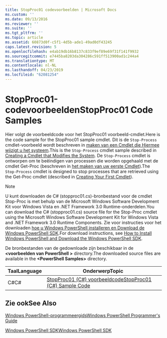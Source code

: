 ```yaml
---
title: StopProc01 codevoorbeelden | Microsoft Docs
ms.custom: ''
ms.date: 09/13/2016
ms.reviewer: ''
ms.suite: ''
ms.tgt_pltfrm: ''
ms.topic: article
ms.assetid: 60873d0f-c5f1-4d5b-ade1-49ad0df43245
caps.latest.revision: 5
ms.openlocfilehash: e4ab19db16b8137c833f9ef89e69f31f141f9932
ms.sourcegitcommit: e7445ba8203da304286c591ff513900ad1c244a4
ms.translationtype: MT
ms.contentlocale: nl-NL
ms.lasthandoff: 04/23/2019
ms.locfileid: "62081254"
---
```

# <a name="stopproc01-code-samples"></a><span data-ttu-id="504df-102">StopProc01-codevoorbeelden</span><span class="sxs-lookup"><span data-stu-id="504df-102">StopProc01 Code Samples</span></span>

<span data-ttu-id="504df-103">Hier volgt de voorbeeldcode voor het StopProc01 voorbeeld-cmdlet.</span><span class="sxs-lookup"><span data-stu-id="504df-103">Here is the code sample for the StopProc01 sample cmdlet.</span></span> <span data-ttu-id="504df-104">Dit is de `Stop-Process` cmdlet-voorbeeld wordt beschreven in [maken van een Cmdlet die Hiermee wijzigt u het systeem](../cmdlet/creating-a-cmdlet-that-modifies-the-system.md).</span><span class="sxs-lookup"><span data-stu-id="504df-104">This is the `Stop-Process` cmdlet sample described in [Creating a Cmdlet that Modifies the System](../cmdlet/creating-a-cmdlet-that-modifies-the-system.md).</span></span> <span data-ttu-id="504df-105">De `Stop-Process` cmdlet is ontworpen om te beëindigen van processen die worden opgehaald met de cmdlet Get-Proc (beschreven in [het maken van uw eerste Cmdlet](../cmdlet/creating-a-cmdlet-without-parameters.md)).</span><span class="sxs-lookup"><span data-stu-id="504df-105">The `Stop-Process` cmdlet is designed to stop processes that are retrieved using the Get-Proc cmdlet (described in [Creating Your First Cmdlet](../cmdlet/creating-a-cmdlet-without-parameters.md)).</span></span>

> [!NOTE]
> <span data-ttu-id="504df-106">U kunt downloaden de C# (stopproc01.cs)-bronbestand voor de cmdlet Stop-Proc is met behulp van de Microsoft Windows Software Development Kit voor Windows Vista en .NET Framework 3.0 Runtime-onderdelen.</span><span class="sxs-lookup"><span data-stu-id="504df-106">You can download the C# (stopproc01.cs) source file for the Stop-Proc cmdlet using the Microsoft Windows Software Development Kit for Windows Vista and .NET Framework 3.0 Runtime Components.</span></span> <span data-ttu-id="504df-107">Zie voor instructies voor het downloaden [hoe u Windows PowerShell installeren en Download de Windows PowerShell SDK](/powershell/developer/installing-the-windows-powershell-sdk).</span><span class="sxs-lookup"><span data-stu-id="504df-107">For download instructions, see [How to Install Windows PowerShell and Download the Windows PowerShell SDK](/powershell/developer/installing-the-windows-powershell-sdk).</span></span>
>
> <span data-ttu-id="504df-108">De bronbestanden van de gedownloade zijn beschikbaar in de  **\<voorbeelden van PowerShell >** directory.</span><span class="sxs-lookup"><span data-stu-id="504df-108">The downloaded source files are available in the **\<PowerShell Samples>** directory.</span></span>

|<span data-ttu-id="504df-109">Taal</span><span class="sxs-lookup"><span data-stu-id="504df-109">Language</span></span>|<span data-ttu-id="504df-110">Onderwerp</span><span class="sxs-lookup"><span data-stu-id="504df-110">Topic</span></span>|
|--------------|-----------|
|<span data-ttu-id="504df-111">C#</span><span class="sxs-lookup"><span data-stu-id="504df-111">C#</span></span>|[<span data-ttu-id="504df-112">StopProc01 (C#) voorbeeldcode</span><span class="sxs-lookup"><span data-stu-id="504df-112">StopProc01 (C#) Sample Code</span></span>](./stopproc01-csharp-sample-code.md)|

## <a name="see-also"></a><span data-ttu-id="504df-113">Zie ook</span><span class="sxs-lookup"><span data-stu-id="504df-113">See Also</span></span>

[<span data-ttu-id="504df-114">Windows PowerShell-programmeergids</span><span class="sxs-lookup"><span data-stu-id="504df-114">Windows PowerShell Programmer's Guide</span></span>](./windows-powershell-programmer-s-guide.md)

[<span data-ttu-id="504df-115">Windows PowerShell SDK</span><span class="sxs-lookup"><span data-stu-id="504df-115">Windows PowerShell SDK</span></span>](../windows-powershell-reference.md)